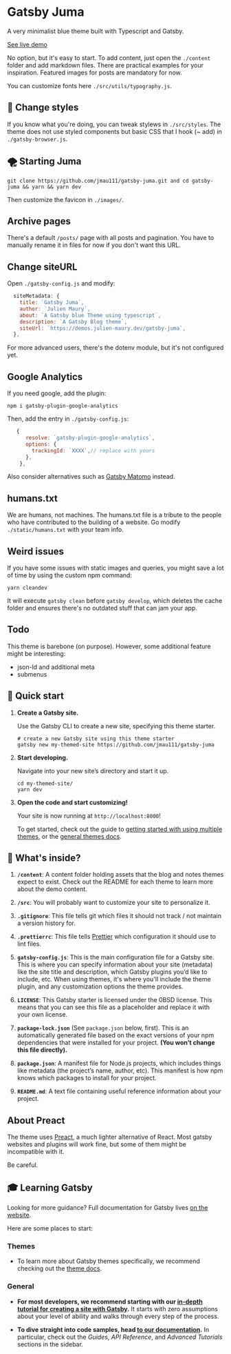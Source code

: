 # Gatsby Juma

A very minimalist blue theme built with Typescript and Gatsby.

[See live demo](https://demos.julien-maury.dev/gatsby-juma)

No option, but it's easy to start. To add content, just open the `./content` folder and add markdown files. There are practical examples for your inspiration.
Featured images for posts are mandatory for now.

You can customize fonts here `./src/utils/typography.js`.

## 🎃 Change styles

If you know what you're doing, you can tweak stylews in `./src/styles`. The theme does not use styled components but basic CSS that I hook (~ add) in `./gatsby-browser.js`.

## 🌪 Starting Juma

```
git clone https://github.com/jmau111/gatsby-juma.git and cd gatsby-juma && yarn && yarn dev
```

Then customize the favicon in `./images/`.

## Archive pages

There's a default `/posts/` page with all posts and pagination. You have to manually rename it in files for now if you don't want this URL.

## Change siteURL

Open `./gatsby-config.js` and modify:

```js
  siteMetadata: {
    title: `Gatsby Juma`,
    author: `Julien Maury`,
    about: `A Gatsby blue Theme using typescript`,
    description: `A Gatsby Blog theme`,
    siteUrl: `https://demos.julien-maury.dev/gatsby-juma`,
  },
```

For more advanced users, there's the dotenv module, but it's not configured yet.

## Google Analytics

If you need google, add the plugin:

```
npm i gatsby-plugin-google-analytics
```

Then, add the entry in `./gatsby-config.js`:

```js
   {
      resolve: `gatsby-plugin-google-analytics`,
      options: {
        trackingId: `XXXX`,// replace with yours
      },
    },
```

Also consider alternatives such as [Gatsby Matomo](https://www.gatsbyjs.com/plugins/gatsby-plugin-matomo/) instead.

## humans.txt

We are humans, not machines. The humans.txt file is a tribute to the people who have contributed to the building of a website.
Go modify `./static/humans.txt` with your team info.

## Weird issues

If you have some issues with static images and queries, you might save a lot of time by using the custom npm command:

```
yarn cleandev
``` 

It will execute `gatsby clean` before `gatsby develop`, which deletes the cache folder and ensures there's no outdated stuff that can jam your app.

## Todo

This theme is barebone (on purpose). However, some additional feature might be interesting:

* json-ld and additional meta
* submenus

## 🚀 Quick start

1.  **Create a Gatsby site.**

    Use the Gatsby CLI to create a new site, specifying this theme starter.

    ```shell
    # create a new Gatsby site using this theme starter
    gatsby new my-themed-site https://github.com/jmau111/gatsby-juma
    ```

2.  **Start developing.**

    Navigate into your new site’s directory and start it up.

    ```shell
    cd my-themed-site/
    yarn dev
    ```

3.  **Open the code and start customizing!**

    Your site is now running at `http://localhost:8000`!

    To get started, check out the guide to [getting started with using multiple themes](https://github.com/jmau111/gatsby-juma), or the [general themes docs](https://gatsbyjs.com/docs/themes).

## 🧐 What's inside?

1.  **`/content`**: A content folder holding assets that the blog and notes themes expect to exist. Check out the README for each theme to learn more about the demo content.

2.  **`/src`**: You will probably want to customize your site to personalize it.

3.  **`.gitignore`**: This file tells git which files it should not track / not maintain a version history for.

4.  **`.prettierrc`**: This file tells [Prettier](https://prettier.io/) which configuration it should use to lint files.

5.  **`gatsby-config.js`**: This is the main configuration file for a Gatsby site. This is where you can specify information about your site (metadata) like the site title and description, which Gatsby plugins you’d like to include, etc. When using themes, it's where you'll include the theme plugin, and any customization options the theme provides.

6.  **`LICENSE`**: This Gatsby starter is licensed under the 0BSD license. This means that you can see this file as a placeholder and replace it with your own license.

7.  **`package-lock.json`** (See `package.json` below, first). This is an automatically generated file based on the exact versions of your npm dependencies that were installed for your project. **(You won’t change this file directly).**

8.  **`package.json`**: A manifest file for Node.js projects, which includes things like metadata (the project’s name, author, etc). This manifest is how npm knows which packages to install for your project.

9.  **`README.md`**: A text file containing useful reference information about your project.

## About Preact

The theme uses [Preact](https://preactjs.com/), a much lighter alternative of React. Most gatsby websites and plugins will work fine, but some of them might be incompatible with it.

Be careful.

## 🎓 Learning Gatsby

Looking for more guidance? Full documentation for Gatsby lives [on the website](https://www.gatsbyjs.com/).

Here are some places to start:

### Themes

- To learn more about Gatsby themes specifically, we recommend checking out the [theme docs](https://www.gatsbyjs.com/docs/themes/).

### General

- **For most developers, we recommend starting with our [in-depth tutorial for creating a site with Gatsby](https://www.gatsbyjs.com/tutorial/).** It starts with zero assumptions about your level of ability and walks through every step of the process.

- **To dive straight into code samples, head [to our documentation](https://www.gatsbyjs.com/docs/).** In particular, check out the _Guides_, _API Reference_, and _Advanced Tutorials_ sections in the sidebar.
